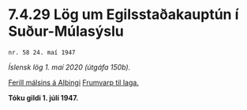 # 7.4.29 Lög um Egilsstaðakauptún í Suður-Múlasýslu

`nr. 58 24. maí 1947`

_Íslensk lög 1. maí 2020 (útgáfa 150b)._

[Ferill málsins á Alþingi](https://www.althingi.is/thingstorf/thingmalalistar-eftir-thingum/ferill/?ltg=66&mnr=209)
[Frumvarp til laga.](https://www.althingi.is/altext/66/s/pdf/0578.pdf)

**Tóku gildi 1. júlí 1947.**

